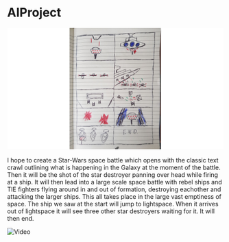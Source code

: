 # AIProject

![Storyboard](Storyboard.jpg)

I hope to create a Star-Wars space battle which opens with the classic text crawl outlining what is happening in the Galaxy at the moment of the battle. Then it will be the shot of the star destroyer panning over head while firing at a ship. It will then lead into a large scale space battle with rebel ships and TIE fighters flying around in and out of formation, destroying eachother and attacking the larger ships. This all takes place in the large vast emptiness of space. The ship we saw at the start will jump to lightspace. When it arrives out of lightspace it will see three other star destroyers waiting for it. It will then end.

![Video](https://youtu.be/7FadcXneLFI)
